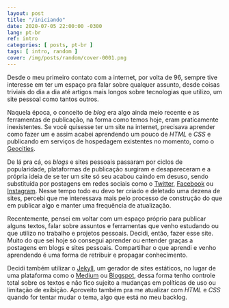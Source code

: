 ```yaml
---
layout: post
title: "/iniciando"
date: 2020-07-05 22:00:00 -0300
lang: pt-br
ref: intro
categories: [ posts, pt-br ]
tags: [ intro, random ]
cover: /img/posts/random/cover-0001.png
---
```

Desde o meu primeiro contato com a internet, por volta de 96, sempre tive interesse em ter um espaço pra falar sobre qualquer assunto, desde coisas triviais do dia a dia até artigos mais longos sobre tecnologias que utilizo, um site pessoal como tantos outros.

Naquela época, o conceito de *blog* era algo ainda meio recente e as ferramentas de publicação, na forma como temos hoje, eram praticamente inexistentes. Se você quisesse ter um site na internet, precisava aprender como fazer um e assim acabei aprendendo um pouco de *HTML* e *CSS* e publicando em serviços de hospedagem existentes no momento, como o [Geocities][geocities].

De lá pra cá, os *blogs* e sites pessoais passaram por ciclos de popularidade, plataformas de publicação surgiram e desapareceram e a própria ideia de se ter um site só seu acabou caindo em desuso, sendo substituída por postagens em redes sociais como o [Twitter][twitter], [Facebook][facebook] ou [Instagram][instagram]. Nesse tempo todo eu devo ter criado e deletado uma dezena de sites, percebi que me interessava mais pelo processo de construção do que em publicar algo e manter uma frequência de atualização.

Recentemente, pensei em voltar com um espaço próprio para publicar alguns textos, falar sobre assuntos e ferramentas que venho estudando ou que utilizo no trabalho e projetos pessoais. Decidi, então, fazer esse site. Muito do que sei hoje só consegui aprender ou entender graças a postagens em blogs e sites pessoais. Compartilhar o que aprendi e venho aprendendo é uma forma de retribuir e propagar conhecimento.

Decidi também utilizar o [Jekyll][jekyll], um gerador de sites estáticos, no lugar de uma plataforma como o [Medium][medium] ou [Blogspot][blogspot], dessa forma tenho controle total sobre os textos e não fico sujeito a mudanças em políticas de uso ou limitação de exibição. Aproveito também pra me atualizar com *HTML* e *CSS* quando for tentar mudar o tema, algo que está no meu backlog.

[geocities]: https://en.wikipedia.org/wiki/Yahoo!_GeoCities
[twitter]: https://twitter.com
[facebook]: https://facebook.com
[instagram]: https://instagram.com
[jekyll]: https://jekyllrb.com
[medium]: https://medium.com
[blogspot]: https://blogspot.com
